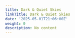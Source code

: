 ```yaml
---
title: Dark & Quiet Skies
linkTitle: Dark & Quiet Skies
date: '2025-05-01T21:06:00Z'
weight: 0
description: No content
---
```



